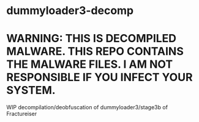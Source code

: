 # dummyloader3-decomp

# WARNING: THIS IS DECOMPILED MALWARE. THIS REPO CONTAINS THE MALWARE FILES. I AM NOT RESPONSIBLE IF YOU INFECT YOUR SYSTEM.
WIP decompilation/deobfuscation of dummyloader3/stage3b of Fractureiser
